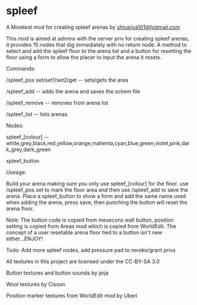 # spleef
A Minetest mod for creating spleef arenas by shivajiva101@hotmail.com

This mod is aimed at admins with the server priv for creating spleef arenas, it provides 15 nodes that dig immediately with no return node. A method to select and add the spleef floor to the arena list and a button for resetting the floor using a form to  allow the placer to input the arena it resets.

Commands:

/spleef_pos set/set1/set2/get -- sets/gets the area

/spleef_add <name>  -- adds the arena and saves the schem file

/spleef_remove <name> -- removes <name> from arena list

/spleef_list -- lists arenas

Nodes:

spleef_[colour] -- white,grey,black,red,yellow,orange,mahenta,cyan,blue,green,violet,pink,dark_grey,dark_green

spleef_button

Useage:

Build your arena making sure you only use spleef_[colour] for the floor. use /spleef_pos set to mark the floor area and then use /spleef_add <name> to save the arena. Place a spleef_button to show a form and add the same name used when adding the arena, press save, then punching the button will reset the arena floor.

Note: The button code is copied from mesecons wall button, position setting is copied from Areas mod which is copied from WorldEdit. The concept of a user resetable arena floor tied to a button isn't new either...ENJOY!

Todo: Add more spleef nodes, add pressure pad to revoke/grant privs

All textures in this project are licensed under the CC-BY-SA 3.0

Button textures and button sounds by jeija

Wool textures by Cisoun

Position marker textures from WorldEdit mod by Uberi
